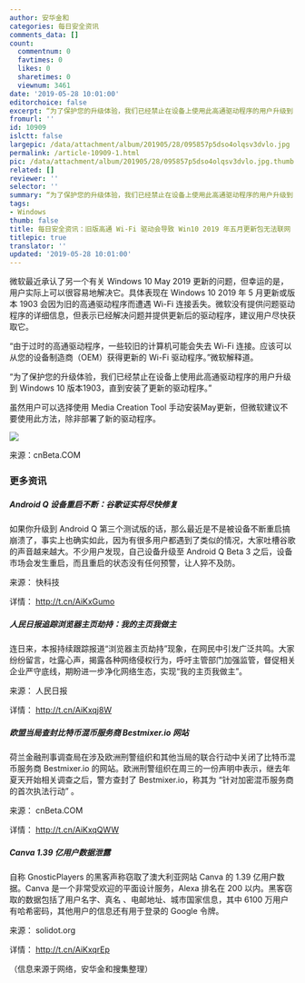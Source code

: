 ```yaml
---
author: 安华金和
categories: 每日安全资讯
comments_data: []
count:
  commentnum: 0
  favtimes: 0
  likes: 0
  sharetimes: 0
  viewnum: 3461
date: '2019-05-28 10:01:00'
editorchoice: false
excerpt: “为了保护您的升级体验，我们已经禁止在设备上使用此高通驱动程序的用户升级到 Windows 10 版本1903，直到安装了更新的驱动程序。”
fromurl: ''
id: 10909
islctt: false
largepic: /data/attachment/album/201905/28/095857p5dso4olqsv3dvlo.jpg
permalink: /article-10909-1.html
pic: /data/attachment/album/201905/28/095857p5dso4olqsv3dvlo.jpg.thumb.jpg
related: []
reviewer: ''
selector: ''
summary: “为了保护您的升级体验，我们已经禁止在设备上使用此高通驱动程序的用户升级到 Windows 10 版本1903，直到安装了更新的驱动程序。”
tags:
- Windows
thumb: false
title: 每日安全资讯：旧版高通 Wi-Fi 驱动会导致 Win10 2019 年五月更新包无法联网
titlepic: true
translator: ''
updated: '2019-05-28 10:01:00'
---
```


微软最近承认了另一个有关 Windows 10 May 2019 更新的问题，但幸运的是，用户实际上可以很容易地解决它。具体表现在 Windows 10 2019 年 5 月更新或版本 1903 会因为旧的高通驱动程序而遭遇 Wi-Fi 连接丢失。微软没有提供问题驱动程序的详细信息，但表示已经解决问题并提供更新后的驱动程序，建议用户尽快获取它。


“由于过时的高通驱动程序，一些较旧的计算机可能会失去 Wi-Fi 连接。应该可以从您的设备制造商（OEM）获得更新的 Wi-Fi 驱动程序。”微软解释道。


“为了保护您的升级体验，我们已经禁止在设备上使用此高通驱动程序的用户升级到 Windows 10 版本1903，直到安装了更新的驱动程序。”


虽然用户可以选择使用 Media Creation Tool 手动安装May更新，但微软建议不要使用此方法，除非部署了新的驱动程序。


![](/data/attachment/album/201905/28/095857p5dso4olqsv3dvlo.jpg)


来源：cnBeta.COM


### 更多资讯


##### Android Q 设备重启不断：谷歌证实将尽快修复


如果你升级到 Android Q 第三个测试版的话，那么最近是不是被设备不断重启搞崩溃了，事实上也确实如此，因为有很多用户都遇到了类似的情况，大家吐槽谷歌的声音越来越大。不少用户发现，自己设备升级至 Android Q Beta 3 之后，设备市场会发生重启，而且重启的状态没有任何预警，让人猝不及防。


来源： 快科技


详情： <http://t.cn/AiKxGumo> 


##### 人民日报追踪浏览器主页劫持：我的主页我做主


连日来，本报持续跟踪报道“浏览器主页劫持”现象，在网民中引发广泛共鸣。大家纷纷留言，吐露心声，揭露各种网络侵权行为，呼吁主管部门加强监管，督促相关企业严守底线，期盼进一步净化网络生态，实现“我的主页我做主”。


来源： 人民日报


详情： <http://t.cn/AiKxqj8W> 


##### 欧盟当局查封比特币混币服务商 Bestmixer.io 网站


荷兰金融刑事调查局在涉及欧洲刑警组织和其他当局的联合行动中关闭了比特币混币服务商 Bestmixer.io 的网站。欧洲刑警组织在周三的一份声明中表示，继去年夏天开始相关调查之后，警方查封了 Bestmixer.io，称其为 “针对加密混币服务商的首次执法行动” 。


来源： cnBeta.COM


详情： <http://t.cn/AiKxqQWW> 


##### Canva 1.39 亿用户数据泄露


自称 GnosticPlayers 的黑客声称窃取了澳大利亚网站 Canva 的 1.39 亿用户数据。Canva 是一个非常受欢迎的平面设计服务，Alexa 排名在 200 以内。黑客窃取的数据包括了用户名字、真名 、电邮地址、城市国家信息，其中 6100 万用户有哈希密码，其他用户的信息还有用于登录的 Google 令牌。


来源： solidot.org


详情： <http://t.cn/AiKxqrEp> 


（信息来源于网络，安华金和搜集整理）